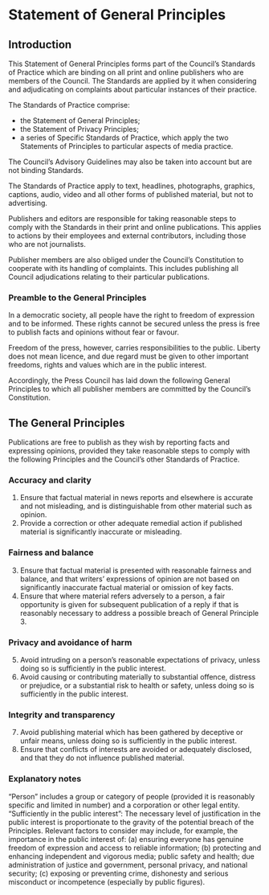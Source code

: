 # Statement of General Principles


## Introduction

This Statement of General Principles forms part of the Council’s Standards of Practice which are
binding on all print and online publishers who are members of the Council. The Standards are
applied by it when considering and adjudicating on complaints about particular instances of their
practice.

The Standards of Practice comprise:

-  the Statement of General Principles;
- the Statement of Privacy Principles;
- a series of Specific Standards of Practice, which apply the two Statements of
  Principles to particular aspects of media practice.

The Council’s Advisory Guidelines may also be taken into account but are not binding Standards.

The Standards of Practice apply to text, headlines, photographs, graphics, captions, audio, video and all other forms of published material, but not to advertising.

Publishers and editors are responsible for taking reasonable steps to comply with the Standards in their print and online publications. This applies to actions by their employees and external contributors, including those who are not journalists.

Publisher members are also obliged under the Council’s Constitution to cooperate with its handling of complaints. This includes publishing all Council adjudications relating to their particular publications.

### Preamble to the General Principles

In a democratic society, all people have the right to freedom of expression and to be informed. These rights cannot be secured unless the press is free to publish facts and opinions without fear or favour.

Freedom of the press, however, carries responsibilities to the public. Liberty does not mean licence, and due regard must be given to other important freedoms, rights and values which are in the public interest.

Accordingly, the Press Council has laid down the following General Principles to which all publisher members are committed by the Council’s Constitution.

## The General Principles

Publications are free to publish as they wish by reporting facts and expressing opinions, provided they take reasonable steps to comply with the following Principles and the Council’s other Standards of Practice.

### Accuracy and clarity

1. Ensure that factual material in news reports and elsewhere is accurate and not
misleading, and is distinguishable from other material such as opinion.
2. Provide a correction or other adequate remedial action if published material is
significantly inaccurate or misleading.

### Fairness and balance

3. Ensure that factual material is presented with reasonable fairness and balance,
and that writers’ expressions of opinion are not based on significantly inaccurate
factual material or omission of key facts.
4. Ensure that where material refers adversely to a person, a fair opportunity is given
for subsequent publication of a reply if that is reasonably necessary to address a
possible breach of General Principle 3.

### Privacy and avoidance of harm

5. Avoid intruding on a person’s reasonable expectations of privacy, unless doing so
is sufficiently in the public interest.
6. Avoid causing or contributing materially to substantial offence, distress or
prejudice, or a substantial risk to health or safety, unless doing so is sufficiently in
the public interest.

### Integrity and transparency

7. Avoid publishing material which has been gathered by deceptive or unfair means,
unless doing so is sufficiently in the public interest.
8. Ensure that conflicts of interests are avoided or adequately disclosed, and that
they do not influence published material.



### Explanatory notes

“Person” includes a group or category of people (provided it is reasonably specific and limited in number)
and a corporation or other legal entity.
“Sufficiently in the public interest”: The necessary level of justification in the public interest is
proportionate to the gravity of the potential breach of the Principles. Relevant factors to consider may
include, for example, the importance in the public interest of:
(a) ensuring everyone has genuine freedom of expression and access to reliable information;
(b) protecting and enhancing independent and vigorous media; public safety and health; due
administration of justice and government, personal privacy, and national security;
(c) exposing or preventing crime, dishonesty and serious misconduct or incompetence (especially by
public figures).

